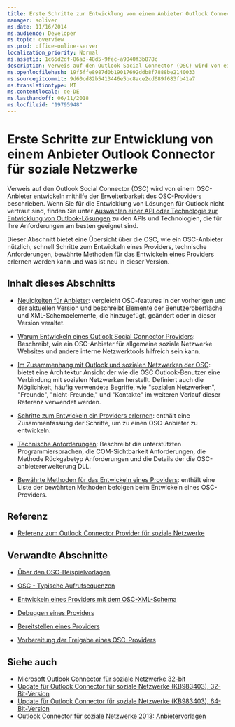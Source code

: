 ```yaml
---
title: Erste Schritte zur Entwicklung von einem Anbieter Outlook Connector für soziale Netzwerke
manager: soliver
ms.date: 11/16/2014
ms.audience: Developer
ms.topic: overview
ms.prod: office-online-server
localization_priority: Normal
ms.assetid: 1c65d2df-86a3-48d5-9fec-a9040f3b878c
description: Verweis auf den Outlook Social Connector (OSC) wird von einem OSC-Anbieter entwickeln mithilfe der Erweiterbarkeit des OSC-Providers beschrieben.
ms.openlocfilehash: 19f5ffe8987d0b19017692ddb8f7888be2140033
ms.sourcegitcommit: 9d60cd82b5413446e5bc8ace2cd689f683fb41a7
ms.translationtype: MT
ms.contentlocale: de-DE
ms.lasthandoff: 06/11/2018
ms.locfileid: "19795948"
---
```

# <a name="getting-started-with-developing-an-outlook-social-connector-provider"></a>Erste Schritte zur Entwicklung von einem Anbieter Outlook Connector für soziale Netzwerke

Verweis auf den Outlook Social Connector (OSC) wird von einem OSC-Anbieter entwickeln mithilfe der Erweiterbarkeit des OSC-Providers beschrieben. Wenn Sie für die Entwicklung von Lösungen für Outlook nicht vertraut sind, finden Sie unter [Auswählen einer API oder Technologie zur Entwicklung von Outlook-Lösungen](http://msdn.microsoft.com/library/8295da20-e567-4d08-b8e4-5c9b4498edd4%28Office.15%29.aspx) zu den APIs und Technologien, die für Ihre Anforderungen am besten geeignet sind. 

Dieser Abschnitt bietet eine Übersicht über die OSC, wie ein OSC-Anbieter nützlich, schnell Schritte zum Entwickeln eines Providers, technische Anforderungen, bewährte Methoden für das Entwickeln eines Providers erlernen werden kann und was ist neu in dieser Version. 
  
## <a name="in-this-section"></a>Inhalt dieses Abschnitts

- [Neuigkeiten für Anbieter](what-s-new-for-providers.md): vergleicht OSC-features in der vorherigen und der aktuellen Version und beschreibt Elemente der Benutzeroberfläche und XML-Schemaelemente, die hinzugefügt, geändert oder in dieser Version veraltet. 
    
- [Warum Entwickeln eines Outlook Social Connector Providers](why-develop-an-outlook-social-connector-provider.md): Beschreibt, wie ein OSC-Anbieter für allgemeine soziale Netzwerke Websites und andere interne Netzwerktools hilfreich sein kann.
    
- [Im Zusammenhang mit Outlook und sozialen Netzwerken der OSC](relating-the-osc-with-outlook-and-social-networks.md): bietet eine Architektur Ansicht der wie die OSC Outlook-Benutzer eine Verbindung mit sozialen Netzwerken herstellt. Definiert auch die Möglichkeit, häufig verwendete Begriffe, wie "sozialen Netzwerken", "Freunde", "nicht-Freunde," und "Kontakte" im weiteren Verlauf dieser Referenz verwendet werden.
    
- [Schritte zum Entwickeln ein Providers erlernen](quick-steps-for-learning-to-develop-a-provider.md): enthält eine Zusammenfassung der Schritte, um zu einen OSC-Anbieter zu entwickeln.
    
- [Technische Anforderungen](technical-requirements.md): Beschreibt die unterstützten Programmiersprachen, die COM-Sichtbarkeit Anforderungen, die Methode Rückgabetyp Anforderungen und die Details der die OSC-anbietererweiterung DLL.
    
- [Bewährte Methoden für das Entwickeln eines Providers](best-practices-for-developing-a-provider.md): enthält eine Liste der bewährten Methoden befolgen beim Entwickeln eines OSC-Providers.
    
## <a name="reference"></a>Referenz

- [Referenz zum Outlook Connector Provider für soziale Netzwerke](outlook-social-connector-provider-reference-0.md)
  
## <a name="related-sections"></a>Verwandte Abschnitte

- [Über den OSC-Beispielvorlagen](osc-sample-templates.md)
  
- [OSC - Typische Aufrufsequenzen](osc-typical-calling-sequences.md)
  
- [Entwickeln eines Providers mit dem OSC-XML-Schema](developing-a-provider-with-the-osc-xml-schema.md)
  
- [Debuggen eines Providers](debugging-a-provider.md)
  
- [Bereitstellen eines Providers](deploying-a-provider.md)
  
- [Vorbereitung der Freigabe eines OSC-Providers](getting-ready-to-release-an-osc-provider.md)
  
## <a name="see-also"></a>Siehe auch

- [Microsoft Outlook Connector für soziale Netzwerke 32-bit](http://www.microsoft.com/downloads/details.aspx?FamilyID=b638cc14-11e5-448a-b5a6-4f553ce81b94)
- [Update für Outlook Connector für soziale Netzwerke (KB983403), 32-Bit-Version](http://www.microsoft.com/downloads/details.aspx?FamilyID=9886faca-f1c5-4579-83e2-c872c7abc61a)
- [Update für Outlook Connector für soziale Netzwerke (KB983403), 64-Bit-Version](http://www.microsoft.com/downloads/details.aspx?FamilyID=72a506a7-8a91-4d56-8b27-bf3b3f58fe9a)
- [Outlook Connector für soziale Netzwerke 2013: Anbietervorlagen](http://code.msdn.microsoft.com/Outlook-Social-Connector-73fd8d2c)

